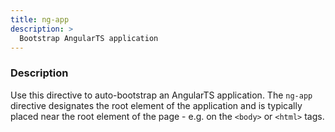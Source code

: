 ```yaml
---
title: ng-app
description: >
  Bootstrap AngularTS application
---
```


### Description

Use this directive to auto-bootstrap an AngularTS application. The `ng-app`
directive designates the root element of the application and is typically placed
near the root element of the page - e.g. on the `<body>` or `<html>` tags.
